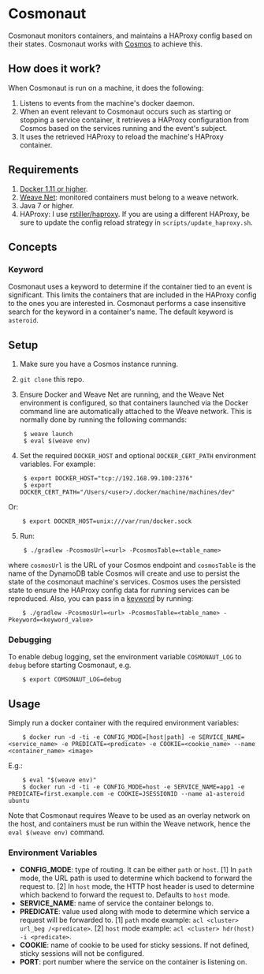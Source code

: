 # Cosmonaut

Cosmonaut monitors containers, and maintains a HAProxy config based on their states. Cosmonaut works with [Cosmos](https://github.com/shuaibiyy/cosmos) to achieve this.

## How does it work?

When Cosmonaut is run on a machine, it does the following:

1. Listens to events from the machine's docker daemon.
2. When an event relevant to Cosmonaut occurs such as starting or stopping a service container, it retrieves a HAProxy configuration from Cosmos based on the services running and the event's subject.
3. It uses the retrieved HAProxy to reload the machine's HAProxy container.

## Requirements

1. [Docker 1.11 or higher](https://www.docker.com/).
2. [Weave Net](https://www.weave.works/products/weave-net/): monitored containers must belong to a weave network.
3. Java 7 or higher.
4. HAProxy: I use [rstiller/haproxy](https://github.com/rstiller/dockerfiles/tree/master/haproxy). If you are using a different HAProxy, be sure to update the config reload strategy in `scripts/update_haproxy.sh`.

## Concepts

### Keyword

Cosmonaut uses a keyword to determine if the container tied to an event is significant. This limits the containers that are included in the HAProxy config to the ones you are interested in. Cosmonaut performs a case insensitive search for the keyword in a container's name. The default keyword is `asteroid`.

## Setup

1. Make sure you have a Cosmos instance running.
2. `git clone` this repo.
3. Ensure Docker and Weave Net are running, and the Weave Net environment is configured, so that containers launched via the Docker command line are automatically attached to the Weave network. This is normally done by running the following commands:

        $ weave launch
        $ eval $(weave env)
4. Set the required `DOCKER_HOST` and optional `DOCKER_CERT_PATH` environment variables. For example:

        $ export DOCKER_HOST="tcp://192.168.99.100:2376"
        $ export DOCKER_CERT_PATH="/Users/<user>/.docker/machine/machines/dev"
Or:

        $ export DOCKER_HOST=unix:///var/run/docker.sock
5. Run:

        $ ./gradlew -PcosmosUrl=<url> -PcosmosTable=<table_name>
where `cosmosUrl` is the URL of your Cosmos endpoint and `cosmosTable` is the name of the DynamoDB table Cosmos will create and use to persist the state of the cosmonaut machine's services. Cosmos uses the persisted state to ensure the HAProxy config data for running services can be reproduced. Also, you can pass in a [keyword](#keyword) by running:

        $ ./gradlew -PcosmosUrl=<url> -PcosmosTable=<table_name> -Pkeyword=<keyword_value>
        
### Debugging

To enable debug logging, set the environment variable `COSMONAUT_LOG` to `debug` before starting Cosmonaut, e.g.

        $ export COMSONAUT_LOG=debug

## Usage

Simply run a docker container with the required environment variables:

        $ docker run -d -ti -e CONFIG_MODE=[host|path] -e SERVICE_NAME=<service_name> -e PREDICATE=<predicate> -e COOKIE=<cookie_name> --name <container_name> <image>

E.g.:

        $ eval "$(weave env)"
        $ docker run -d -ti -e CONFIG_MODE=host -e SERVICE_NAME=app1 -e PREDICATE=first.example.com -e COOKIE=JSESSIONID --name a1-asteroid ubuntu

Note that Cosmonaut requires Weave to be used as an overlay network on the host, and containers must be run within the Weave network, hence the `eval $(weave env)` command.

### Environment Variables

* __CONFIG_MODE__: type of routing. It can be either `path` or `host`.
        [1] In `path` mode, the URL path is used to determine which backend to forward the request to.
        [2] In `host` mode, the HTTP host header is used to determine which backend to forward the request to.
        Defaults to `host` mode.
* __SERVICE_NAME__: name of service the container belongs to.
* __PREDICATE__: value used along with mode to determine which service a request will be forwarded to.
        [1] `path` mode example: `acl <cluster> url_beg /<predicate>`.
        [2] `host` mode example: `acl <cluster> hdr(host) -i <predicate>`.
* __COOKIE__: name of cookie to be used for sticky sessions. If not defined, sticky sessions will not be configured.
* __PORT__: port number where the service on the container is listening on.
